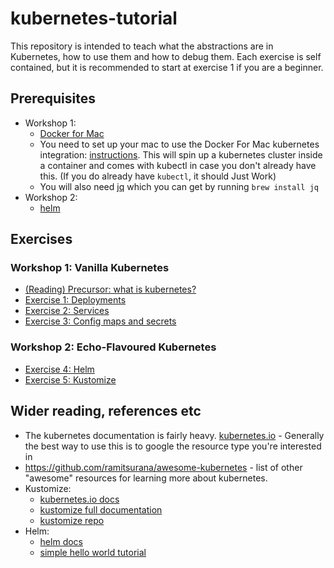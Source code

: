 # kubernetes-tutorial
This repository is intended to teach what the abstractions are in Kubernetes, how to use them and how to debug them. Each exercise is self contained, but it is recommended to start at exercise 1 if you are a beginner.

## Prerequisites
- Workshop 1:
    - [Docker for Mac](https://download.docker.com/mac/stable/Docker.dmg)
    - You need to set up your mac to use the Docker For Mac kubernetes integration: [instructions](https://docs.docker.com/docker-for-mac/#kubernetes). This will spin up a kubernetes cluster inside a container and comes with kubectl in case you don't already have this. (If you do already have `kubectl`, it should Just Work)
    - You will also need [jq](https://stedolan.github.io/jq/) which you can get by running `brew install jq`
- Workshop 2: 
    - [helm](https://helm.sh/docs/intro/install/)

## Exercises
### Workshop 1: Vanilla Kubernetes
- [(Reading) Precursor: what is kubernetes?](docs/kubernetes.md)
- [Exercise 1: Deployments](docs/deployments.md)
- [Exercise 2: Services](docs/services.md)
- [Exercise 3: Config maps and secrets](docs/config.md)

### Workshop 2: Echo-Flavoured Kubernetes
- [Exercise 4: Helm](docs/helm.md)
- [Exercise 5: Kustomize](docs/kustomize.md)

## Wider reading, references etc
- The kubernetes documentation is fairly heavy. [kubernetes.io](https://kubernetes.io) - Generally the best way to use this is to google the resource type you're interested in
- https://github.com/ramitsurana/awesome-kubernetes - list of other "awesome" resources for learning more about kubernetes.
- Kustomize:
    - [kubernetes.io docs](https://kubectl.docs.kubernetes.io/pages/examples/kustomize.html)
    - [kustomize full documentation](https://kustomize.io)
    - [kustomize repo](https://github.com/kubernetes-sigs/kustomize/tree/master/docs)
- Helm:
    - [helm docs](https://helm.sh)
    - [simple hello world tutorial](https://medium.com/@pablorsk/kubernetes-helm-node-hello-world-c97d20437abd)